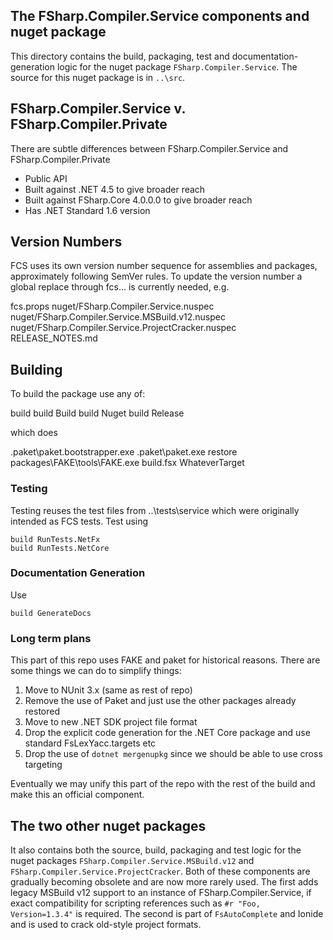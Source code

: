 

## The FSharp.Compiler.Service components and nuget package

This directory contains the build, packaging, test and documentation-generation logic for the nuget package ``FSharp.Compiler.Service``.  The source for this nuget
package is in ``..\src``.

## FSharp.Compiler.Service v. FSharp.Compiler.Private

There are subtle differences between FSharp.Compiler.Service and FSharp.Compiler.Private

- Public API 
- Built against .NET 4.5 to give broader reach
- Built against FSharp.Core 4.0.0.0 to give broader reach
- Has .NET Standard 1.6 version 

## Version Numbers

FCS uses its own version number sequence for assemblies and packages, approximately following SemVer rules.
To update the version number a global replace through fcs\... is currently needed, e.g.

   fcs.props
   nuget/FSharp.Compiler.Service.nuspec
   nuget/FSharp.Compiler.Service.MSBuild.v12.nuspec
   nuget/FSharp.Compiler.Service.ProjectCracker.nuspec
   RELEASE_NOTES.md

## Building

To build the package use any of:

  build 
  build Build
  build Nuget
  build Release


which does

  .paket\paket.bootstrapper.exe
  .paket\paket.exe restore
  packages\FAKE\tools\FAKE.exe build.fsx WhateverTarget

### Testing

Testing reuses the test files from ..\tests\service which were originally intended as FCS tests. Test using

    build RunTests.NetFx
    build RunTests.NetCore


### Documentation Generation

Use

    build GenerateDocs


### Long term plans

This part of this repo uses FAKE and paket for historical reasons.  There are some things we can do to simplify things:

1. Move to NUnit 3.x (same as rest of repo)
1. Remove the use of Paket and just use the other packages already restored
1. Move to new .NET SDK project file format 
1. Drop the explicit code generation for the .NET Core package and use standard FsLexYacc.targets etc
1. Drop the use of ``dotnet mergenupkg`` since we should be able to use cross targeting

Eventually we may unify this part of the repo with the rest of the build and make this an official component.


## The two other nuget packages

It also contains both the source, build, packaging and test logic for  the nuget packages ``FSharp.Compiler.Service.MSBuild.v12`` and
``FSharp.Compiler.Service.ProjectCracker``.  Both of these components are gradually becoming obsolete and are now more rarely used.
The first adds legacy MSBuild v12 support to an instance of FSharp.Compiler.Service, if exact compatibility for
scripting references such as ``#r "Foo, Version=1.3.4"`` is required.  The second is part of ``FsAutoComplete`` and Ionide and is used to crack
old-style project formats.

  